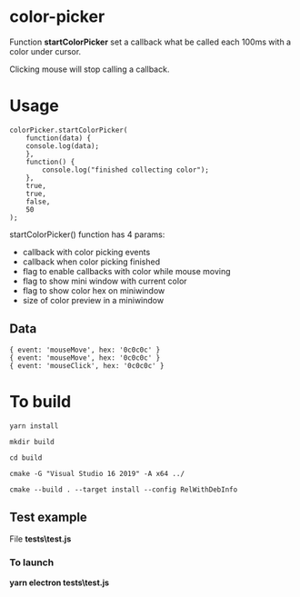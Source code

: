 
# color-picker

  

Function **startColorPicker** set a callback what be called each 100ms with a color under cursor.

Clicking mouse will stop calling a callback.

  

# Usage

    colorPicker.startColorPicker(
	    function(data) {
	    console.log(data);
	    },
	    function() {
		    console.log("finished collecting color");
	    },
	    true,
		true,
	    false, 
		50
    );

startColorPicker() function has 4 params:
* callback with color picking events
* callback when color picking finished
* flag to enable callbacks with color while mouse moving 
* flag to show mini window with current color
* flag to show color hex on miniwindow
* size of color preview in a miniwindow

## Data
	
	{ event: 'mouseMove', hex: '0c0c0c' }
	{ event: 'mouseMove', hex: '0c0c0c' }
	{ event: 'mouseClick', hex: '0c0c0c' }

  

# To build

    yarn install
    
    mkdir build
    
    cd build
    
    cmake -G "Visual Studio 16 2019" -A x64 ../
    
    cmake --build . --target install --config RelWithDebInfo

  

## Test example

File **tests\test.js**

  

### To launch

**yarn electron tests\test.js**

